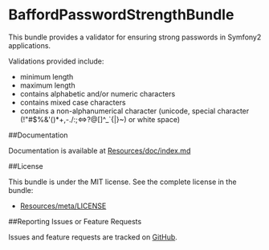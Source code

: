 BaffordPasswordStrengthBundle
=============================

This bundle provides a validator for ensuring strong passwords in Symfony2 applications.

Validations provided include:

- minimum length
- maximum length
- contains alphabetic and/or numeric characters
- contains mixed case characters
- contains a non-alphanumerical character (unicode, special character (!"#$%&'()*+,-./:;<=>?@[\]^_`{|}~) or white space)


##Documentation

Documentation is available at [Resources/doc/index.md](https://github.com/jbafford/PasswordStrengthBundle/blob/master/Resources/doc/index.md)


##License

This bundle is under the MIT license. See the complete license in the bundle:

- [Resources/meta/LICENSE](https://github.com/jbafford/PasswordStrengthBundle/blob/master/Resources/meta/LICENSE)


##Reporting Issues or Feature Requests

Issues and feature requests are tracked on [GitHub](https://github.com/jbafford/PasswordStrengthBundle/issues).
